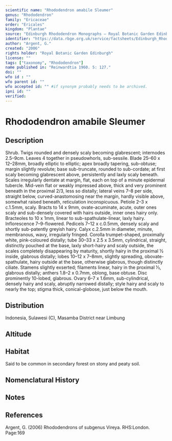 ```yaml
---
scientific name: "Rhododendron amabile Sleumer"
genus: "Rhododendron"
family: "Ericaceae"
order: "Ericales"
kingdom: "Plantae"
source: "Edinburgh Rhododendron Monographs – Royal Botanic Garden Edinburgh"
identifier: "https://data.rbge.org.uk/service/factsheets/Edinburgh_Rhododendron_Monographs.xhtml"
author: "Argent, G."
created: "2006"
rights holder: "Royal Botanic Garden Edinburgh"
license: ""
tags: ["taxonomy", "Rhododendron"]
name published in: "Reinwardtia 1960. 5: 127."
doi: ""
wfo id : ""
wfo parent id: ""
wfo accepted id: "" #if synonym probably needs to be archived.                      
ipni id: ""
verified:
---
```


                       

# Rhododendron amabile Sleumer

## Description
Shrub. Twigs rounded and densely scaly becoming glabrescent; internodes 2.5–9cm. Leaves 4 together in pseudowhorls, sub-sessile. Blade 25–60 x 12–28mm, broadly elliptic to elliptic; apex broadly tapering, sub-obtuse; margin slightly revolute; base sub-truncate, rounded to sub-cordate; at first scaly becoming glabrescent above, persistently and laxly scaly beneath. Scales irregularly dentate at margin, flat, each on top of a minute epidermal tubercle. Mid-vein flat or weakly impressed above, thick and very prominent beneath in the proximal 2/3, less so distally; lateral veins 7–8 per side, straight below, curved-anastomosing near the margin, hardly visible above, somewhat raised beneath, reticulation inconspicuous. Petiole 2–3 x c.1.5mm, scaly. Bracts to 14 x 9mm, ovate-acuminate, acute, outer ones scaly and sub-densely covered with hairs outside, inner ones hairy only. Bracteoles to 10 x 1mm, linear to sub-spathulate-linear, laxly hairy. Inflorescence 7–9-flowered. Pedicels 7–12 x c.0.5mm, densely scaly and shortly sub-patently greyish hairy. Calyx c.2.5mm in diameter, minute, membranous, wavy, irregularly fringed. Corolla trumpet-shaped, proximally white, pink-coloured distally; tube 30–33 x 2.5 x 3.5mm, cylindrical, straight, distinctly pouched at the base, laxly short-hairy and scaly outside, the scales completely disappearing by maturity, shortly hairy in the proximal ½ inside, glabrous distally; lobes 10–12 x 7–8mm, slightly spreading, obovate-spathulate, hairy outside at the base, otherwise glabrous, though distinctly ciliate. Stamens slightly exserted; filaments linear, hairy in the proximal 1⁄3, glabrous distally; anthers 1.8–2 x 0.7mm, oblong, base obtuse. Disc prominently 10-lobed, glabrous. Ovary 6–7 x 1.6mm, sub-cylindrical, densely hairy and scaly, abruptly narrowed distally; style hairy and scaly to nearly the top; stigma thick, conical-globose, just below the mouth.

## Distribution
Indonesia, Sulawesi (C), Masamba District near Limbung

## Altitude


## Habitat
Said to be common in secondary forest on stony and peaty soil.

## Nomenclatural History

                       
## Notes


## References

Argent, G. (2006) Rhododendrons of subgenus Vireya. RHS:London. Page:169
